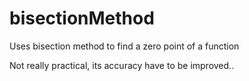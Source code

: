 # bisectionMethod
Uses bisection method to find a zero point of a function

Not really practical, its accuracy have to be improved..
